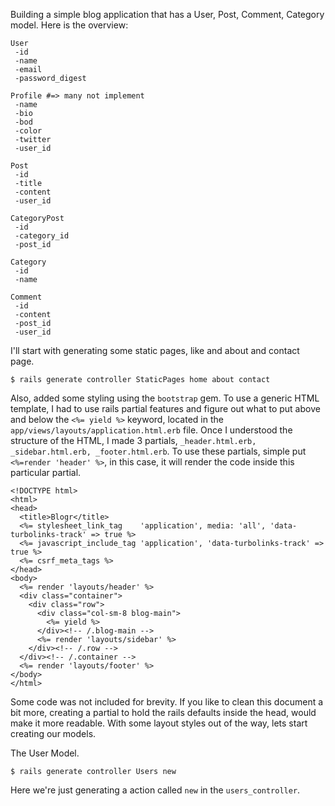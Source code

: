 Building a simple blog application that has a User, Post, Comment, Category model. Here is the overview:

```
User
 -id
 -name
 -email
 -password_digest

Profile #=> many not implement
 -name
 -bio
 -bod
 -color
 -twitter
 -user_id

Post
 -id
 -title
 -content
 -user_id

CategoryPost
 -id
 -category_id
 -post_id

Category
 -id
 -name

Comment
 -id
 -content
 -post_id
 -user_id
 ```

 I'll start with generating some static pages, like and about and contact page.

```
$ rails generate controller StaticPages home about contact
 ```

 Also, added some styling using the `bootstrap` gem. To use a generic HTML template, I had to use rails partial features and figure out what to put above and below the `<%= yield %>` keyword, located in the `app/views/layouts/application.html.erb` file. Once I understood the structure of the HTML, I made 3 partials, `_header.html.erb, _sidebar.html.erb, _footer.html.erb`. To use these partials, simple put `<%=render 'header' %>`, in this case, it will render the code inside this particular partial.

 ```
 <!DOCTYPE html>
 <html>
 <head>
   <title>Blogr</title>
   <%= stylesheet_link_tag    'application', media: 'all', 'data-turbolinks-track' => true %>
   <%= javascript_include_tag 'application', 'data-turbolinks-track' => true %>
   <%= csrf_meta_tags %>
 </head>
 <body>
   <%= render 'layouts/header' %>
   <div class="container">
     <div class="row">
       <div class="col-sm-8 blog-main">
         <%= yield %>
       </div><!-- /.blog-main -->
       <%= render 'layouts/sidebar' %>
     </div><!-- /.row -->
   </div><!-- /.container -->
   <%= render 'layouts/footer' %>
 </body>
 </html>
 ```

 Some code was not included for brevity. If you like to clean this document a bit more, creating a partial to hold the rails defaults inside the head, would make it more readable. With some layout styles out of the way, lets start creating our models.

 The User Model.

 ```
 $ rails generate controller Users new
 ```

 Here we're just generating a action called `new` in the `users_controller`.
